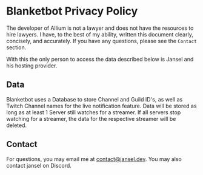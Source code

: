 # Blanketbot Privacy Policy

The developer of Allium is not a lawyer and does not have the resources to hire lawyers. I have, to the best of my ability, written this document clearly, concisely, and accurately. If you have any questions, please see the `Contact` section.

With this the only person to access the data described below is Jansel and his hosting provider.

## Data

Blanketbot uses a Database to store Channel and Guild ID's, as well as Twitch Channel names for the live notification feature. Data will be stored as long as at least 1 Server still watches for a streamer. If all servers stop watching for a streamer, the data for the respective streamer will be deleted.

## Contact

For questions, you may email me at contact@jansel.dev. You may also contact jansel on Discord.
